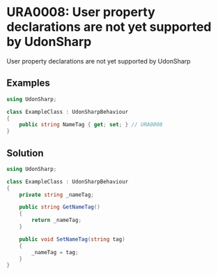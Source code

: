# URA0008: User property declarations are not yet supported by UdonSharp

User property declarations are not yet supported by UdonSharp

## Examples

```csharp
using UdonSharp;

class ExampleClass : UdonSharpBehaviour
{
    public string NameTag { get; set; } // URA0008
}
```

## Solution

```csharp
using UdonSharp;

class ExampleClass : UdonSharpBehaviour
{
    private string _nameTag;

    public string GetNameTag()
    {
        return _nameTag;
    }

    public void SetNameTag(string tag)
    {
        _nameTag = tag;
    }
}
```
